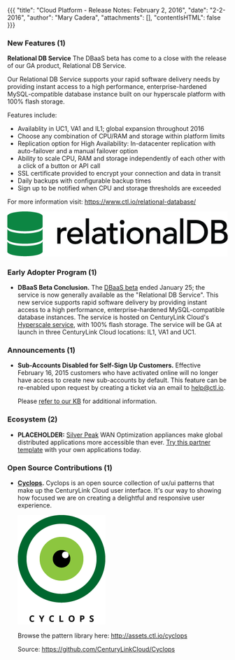 {{{
"title": "Cloud Platform - Release Notes: February 2, 2016",
"date": "2-2-2016",
"author": "Mary Cadera",
"attachments": [],
"contentIsHTML": false
}}}

### New Features (1)

__Relational DB Service__ The DBaaS beta has come to a close with the release of our GA product, Relational DB Service.  

Our Relational DB Service supports your rapid software delivery needs by providing instant access to a high performance, enterprise-hardened MySQL-compatible database instance built on our hyperscale platform with 100% flash storage.  

Features include:

- Availablity in UC1, VA1 and IL1; global expansion throughout 2016
- Choose any combination of CPU/RAM and storage within platform limits
- Replication option for High Availability: In-datacenter replication with auto-failover and a manual failover option
- Ability to scale CPU, RAM and storage independently of each other with a click of a button or API call 
- SSL certificate provided to encrypt your connection and data in transit
- Daily backups with configurable backup times
- Sign up to be notified when CPU and storage thresholds are exceeded

For more information visit: https://www.ctl.io/relational-database/

![Relational DB Logo](../images/2016-02-02-relational_db_logo.png)

### Early Adopter Program (1)

* __DBaaS Beta Conclusion.__ The [DBaaS beta](https://www.ctl.io/dbaas/) ended January 25; the service is now generally available as the "Relational DB Service". This new service supports rapid software delivery by providing instant access to a high performance, enterprise-hardened MySQL-compatible database instances. The service is hosted on CenturyLink Cloud's [Hyperscale service](https://www.ctl.io/hyperscale/), with 100% flash storage. The service will be GA at launch in three CenturyLink Cloud locations: IL1, VA1 and UC1.

### Announcements (1)

* __Sub-Accounts Disabled for Self-Sign Up Customers.__ Effective February 16, 2015 customers who have activated online will no longer have access to create new sub-accounts by default. This feature can be re-enabled upon request by creating a ticket via an email to help@ctl.io.

	Please [refer to our KB](https://www.ctl.io/knowledge-base/accounts-&-users/subaccounts-web-signup/) for additional information.

### Ecosystem (2)

* __PLACEHOLDER:__ [Silver Peak](http://www.silver-peak.com/) WAN Optimization appliances make global distributed applications more accessible than ever. [Try this partner template](https://www.ctl.io/knowledge-base/ecosystem-partners/marketplace-guides/getting-started-with-silver-peak-partner-template/) with your own applications today.


### Open Source Contributions (1)

* __[Cyclops](https://github.com/CenturyLinkCloud/Cyclops).__ Cyclops is an open source collection of ux/ui patterns that make up the CenturyLink Cloud user interface. It's our way to showing how focused we are on creating a delightful and responsive user experience. 

	![Cyclops Logo](../images/2016-02-02-cyclops_logo.png)

	Browse the pattern library here: http://assets.ctl.io/cyclops
	
	Source: https://github.com/CenturyLinkCloud/Cyclops